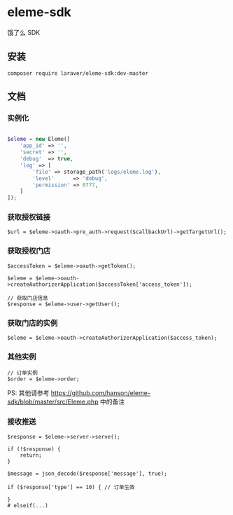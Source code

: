 # eleme-sdk
饿了么 SDK

## 安装

`composer require laraver/eleme-sdk:dev-master`

## 文档

### 实例化

```php

$eleme = new Eleme([
    'app_id' => '',
    'secret' => '',
    'debug'  => true,
    'log' => [
        'file' => storage_path('logs/eleme.log'),
        'level'      => 'debug',
        'permission' => 0777,
    ]
]);
```

### 获取授权链接

```
$url = $eleme->oauth->pre_auth->request($callbackUrl)->getTargetUrl();
```

### 获取授权门店

```
$accessToken = $eleme->oauth->getToken();

$eleme = $eleme->oauth->createAuthorizerApplication($accessToken['access_token']);

// 获取门店信息
$response = $eleme->user->getUser();
```

### 获取门店的实例

```
$eleme = $eleme->oauth->createAuthorizerApplication($access_token);
```

### 其他实例

```
// 订单实例
$order = $eleme->order;

```

PS: 其他请参考 https://github.com/hanson/eleme-sdk/blob/master/src/Eleme.php 中的备注

### 接收推送

```
$response = $eleme->server->serve();

if (!$response) {
    return;
}

$message = json_decode($response['message'], true);

if ($response['type'] == 10) { // 订单生效

} 
# elseif(...)

```
